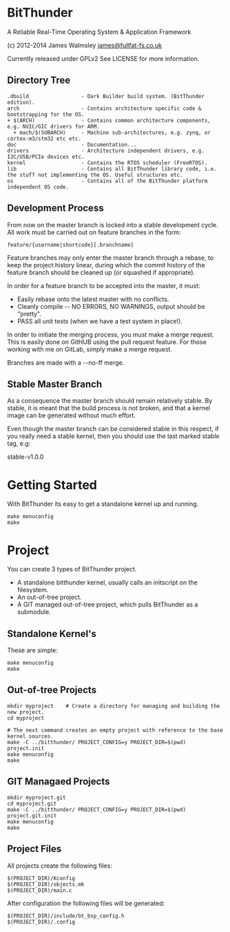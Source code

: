 # BitThunder

A Reliable Real-Time Operating System & Application Framework

(c) 2012-2014 James Walmsley <james@fullfat-fs.co.uk>

Currently released under GPLv2
See LICENSE for more information.

## Directory Tree

    .dbuild                 - Dark Builder build system. (BitThunder edition).
    arch                    - Contains architecture specific code & bootstrapping for the OS.
    + $(ARCH)               - Contains common architecture components, e.g. NVIC/GIC drivers for ARM.
      + mach/$(SUBARCH)     - Machine sub-architectures, e.g. zynq, or cortex-m3/stm32 etc etc.
    doc                     - Documentation...
    drivers                 - Architecture independent drivers, e.g. I2C/USB/PCIe devices etc.
    kernel                  - Contains the RTOS scheduler (FreeRTOS).
    lib                     - Contains all BitThunder library code, i.e. the stuff not implementing the OS. Useful structures etc.
    os                      - Contains all of the BitThunder platform independent OS code.

## Development Process

From now on the master branch is locked into a stable development cycle. All work must be carried
out on feature branches in the form:

    feature/{username|shortcode}[.branchname]

Feature branches may only enter the master branch through a rebase, to keep the project history linear,
during which the commit history of the feature branch should be cleaned up (or squashed if appropriate).

In order for a feature branch to be accepted into the master, it must:

 * Easily rebase onto the latest master with no conflicts.
 * Cleanly compile -- NO ERRORS, NO WARNINGS, output should be "pretty".
 * PASS all unit tests (when we have a test system in place!).

In order to initiate the merging process, you must make a merge request. This is easily done on GitHUB
using the pull request feature. For those working with me on GitLab, simply make a merge request.

Branches are made with a --no-ff merge.

## Stable Master Branch

As a consequence the master branch should remain relatively stable. By stable, it is meant that the build
process is not broken, and that a kernel image can be generated without much effort.

Even though the master branch can be considered stable in this respect, if you really need a stable
kernel, then you should use the last marked stable tag, e.g:

stable-v1.0.0

# Getting Started

With BitThunder its easy to get a standalone kernel up and running.

    make menuconfig
    make

# Project

You can create 3 types of BitThunder project.

  * A standalone bitthunder kernel, usually calls an initscript on the filesystem.
  * An out-of-tree project.
  * A GIT managed out-of-tree project, which pulls BitThunder as a submodule.

## Standalone Kernel's

These are simple:

    make menuconfig
    make

## Out-of-tree Projects

    mkdir myproject    # Create a directory for managing and building the new project.
    cd myproject

    # The next command creates an empty project with reference to the base kernel sources.
    make -C ../bitthunder/ PROJECT_CONFIG=y PROJECT_DIR=$(pwd) project.init
    make menuconfig
    make

## GIT Managaed Projects

    mkdir myproject.git
    cd myproject.git
    make -C ../bitthunder/ PROJECT_CONFIG=y PROJECT_DIR=$(pwd) project.git.init
	make menuconfig
    make

## Project Files

All projects create the following files:

    $(PROJECT_DIR)/Kconfig
    $(PROJECT_DIR)/objects.mk
    $(PROJECT_DIR)/main.c

After configuration the following files will be generated:

    $(PROJECT_DIR)/include/bt_bsp_config.h
    $(PROJECT_DIR)/.config
